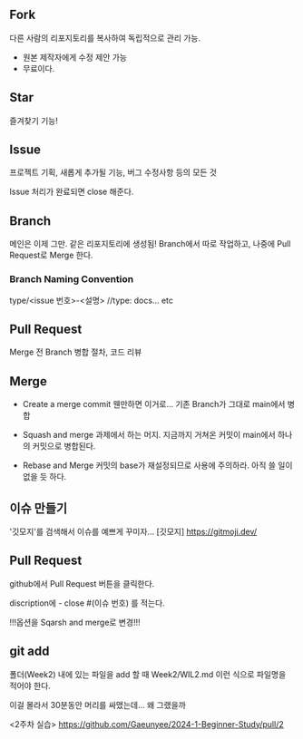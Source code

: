 ## Fork

다른 사람의 리포지토리를 복사하여 독립적으로 관리 가능.

- 원본 제작자에게 수정 제안 가능
- 무료이다.

## Star

즐겨찾기 기능!

## Issue

프로젝트 기획, 새롭게 추가될 기능, 버그 수정사항 등의 모든 것

Issue 처리가 완료되면 close 해준다.

## Branch

메인은 이제 그만. 같은 리포지토리에 생성됨!
Branch에서 따로 작업하고, 나중에 Pull Request로 Merge 한다.
### Branch Naming Convention

type/<issue 번호>-<설명> //type: docs... etc

## Pull Request

Merge 전 Branch 병합 절차, 코드 리뷰

## Merge

- Create a merge commit
    웬만하면 이거로...
    기존 Branch가 그대로 main에서 병합


- Squash and merge
    과제에서 하는 머지. 
    지금까지 거쳐온 커밋이 main에서 하나의 커밋으로 병합된다.

- Rebase and Merge
    커밋의 base가 재설정되므로 사용에 주의하라.
    아직 쓸 일이 없을 듯 하다.

## 이슈 만들기

'깃모지'를 검색해서 이슈를 예쁘게 꾸미자...
[깃모지] <https://gitmoji.dev/>

## Pull Request

github에서 Pull Request 버튼을 클릭한다.

discription에 - close #(이슈 번호) 를 적는다.

!!!옵션을 Sqarsh and merge로 변경!!!

## git add 

폴더(Week2) 내에 있는 파일을 add 할 때 Week2/WIL2.md 이런 식으로 파일명을 적어야 한다.

이걸 몰라서 30분동안 머리를 싸맸는데... 왜 그랬을까

<2주차 실습>
<https://github.com/Gaeunyee/2024-1-Beginner-Study/pull/2>
